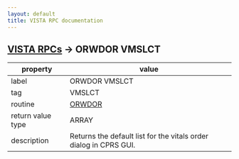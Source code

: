 ```yaml
---
layout: default
title: VISTA RPC documentation
---
```




## [VISTA RPCs](TableOfContent.md) &#8594; ORWDOR VMSLCT 

 property | value 
--- | --- 
 label | ORWDOR VMSLCT
 tag | VMSLCT
 routine | [ORWDOR](http://code.osehra.org/dox/Routine_ORWDOR_source.html)
 return value type | ARRAY
 description | Returns the default list for the vitals order dialog in CPRS GUI.